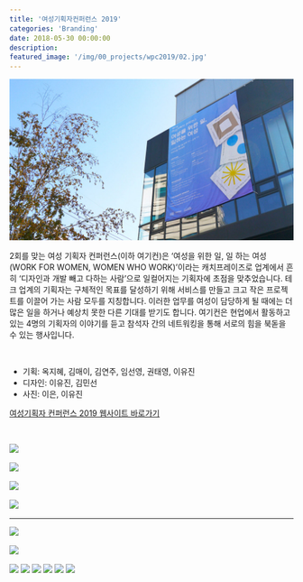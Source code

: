 ```yaml
---
title: '여성기획자컨퍼런스 2019'
categories: 'Branding'
date: 2018-05-30 00:00:00
description: 
featured_image: '/img/00_projects/wpc2019/02.jpg'
---
```


![](/img/00_projects/wpc2019/01.jpg)

2회를 맞는 여성 기획자 컨퍼런스(이하 여기컨)은 ‘여성을 위한 일, 일 하는 여성 (WORK FOR WOMEN, WOMEN WHO WORK)’이라는 캐치프레이즈로 업계에서 흔히 ‘디자인과 개발 빼고 다하는 사람’으로 일컬어지는 기획자에 초점을 맞추었습니다. 테크 업계의 기획자는 구체적인 목표를 달성하기 위해 서비스를 만들고 크고 작은 프로젝트를 이끌어 가는 사람 모두를 지칭합니다. 이러한 업무를 여성이 담당하게 될 때에는 더 많은 일을 하거나 예상치 못한 다른 기대를 받기도 합니다. 여기컨은 현업에서 활동하고 있는 4명의 기획자의 이야기를 듣고 참석자 간의 네트워킹을 통해 서로의 힘을 북돋을 수 있는 행사입니다.

<br>

* 기획: 옥지혜, 김매이, 김연주, 임선영, 권태영, 이유진
* 디자인: 이유진, 김민선 
* 사진: 이은, 이유진

[여성기획자 컨퍼런스 2019 웹사이트 바로가기](http://productwomenconf.kr/)

<br>

![](/img/00_projects/wpc2019/wpc2019_move.gif)

![](/img/00_projects/wpc2019/02.png)

![](/img/00_projects/wpc2019/03.png)

![](/img/00_projects/wpc2019/04.png)

<hr>

![](/img/00_projects/wpc2019/05.jpg)

![](/img/00_projects/wpc2019/06.jpg)

<div class="gallery" data-columns="1">
    <img src="/img/00_projects/wpc2019/07.jpg">
	<img src="/img/00_projects/wpc2019/08.jpg">
    <img src="/img/00_projects/wpc2019/09.jpg">
    <img src="/img/00_projects/wpc2019/10.jpg">
	<img src="/img/00_projects/wpc2019/11.jpg">
    <img src="/img/00_projects/wpc2019/12.jpg">
</div>

